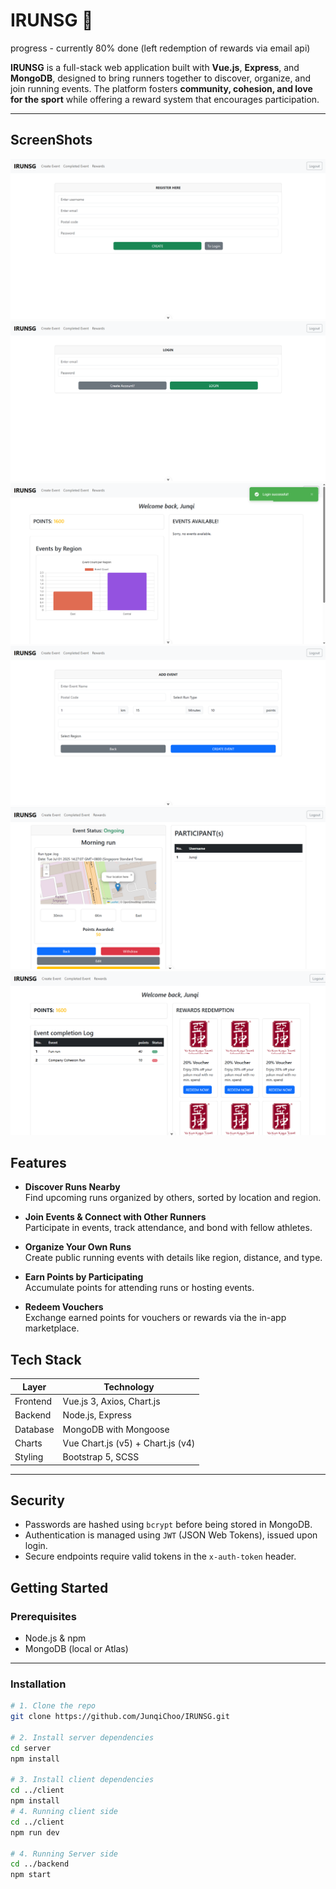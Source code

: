 # IRUNSG 🏃

progress - currently 80% done (left redemption of rewards via email api)

**IRUNSG** is a full-stack web application built with **Vue.js**, **Express**, and **MongoDB**, designed to bring runners together to discover, organize, and join running events. The platform fosters **community, cohesion, and love for the sport** while offering a reward system that encourages participation.

---
## ScreenShots

![Register screenshot](./Register.png)
![Login screenshot](./Login.png)
![Home screenshot](./HomePage.png)
![Create Event screenshot](./create.png)
![View Event screenshot](./ViewEvent.png)
![Rewards screenshot](./rewards.png)


## Features

- **Discover Runs Nearby**  
  Find upcoming runs organized by others, sorted by location and region.

- **Join Events & Connect with Other Runners**  
  Participate in events, track attendance, and bond with fellow athletes.

- **Organize Your Own Runs**  
  Create public running events with details like region, distance, and type.

- **Earn Points by Participating**  
  Accumulate points for attending runs or hosting events.

- **Redeem Vouchers**  
  Exchange earned points for vouchers or rewards via the in-app marketplace.


## Tech Stack

| Layer     | Technology    |
|-----------|---------------|
| Frontend  | Vue.js 3, Axios, Chart.js |
| Backend   | Node.js, Express |
| Database  | MongoDB with Mongoose |
| Charts    | Vue Chart.js (v5) + Chart.js (v4) |
| Styling   | Bootstrap 5, SCSS |

---

## Security

- Passwords are hashed using `bcrypt` before being stored in MongoDB.
- Authentication is managed using `JWT` (JSON Web Tokens), issued upon login.
- Secure endpoints require valid tokens in the `x-auth-token` header.

## Getting Started

### Prerequisites

- Node.js & npm
- MongoDB (local or Atlas)

---

### Installation

```bash
# 1. Clone the repo
git clone https://github.com/JunqiChoo/IRUNSG.git

# 2. Install server dependencies
cd server
npm install

# 3. Install client dependencies
cd ../client
npm install
# 4. Running client side
cd ../client
npm run dev

# 4. Running Server side
cd ../backend
npm start








